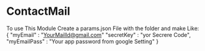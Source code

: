 # ContactMail
To use This Module Create a params.json File with the folder
and make Like: 
{
    "myEmail" : "YourMailId@gmail.com"
    "secretKey" : "yor Secrere Code",
    "myEmailPass" : "Your app password from google Setting"
}

